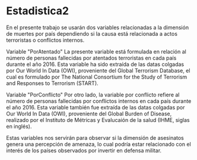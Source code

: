 # Estadistica2
En el presente trabajo se usarán dos variables relacionadas a la dimensión de muertes por país dependiendo si la causa está relacionada a actos terroristas o conflictos internos.

Variable "PorAtentado"
La presente variable está formulada en relación al número de personas fallecidas por atentados terroristas en cada país durante el año 2016. Esta variable ha sido extraída de las datas colgadas por Our World In Data (OWI), proveniente del Global Terrorism Database, el cual es formulado por The National Consortium for the Study of Terrorism and Responses to Terrorism (START).

Variable "PorConflicto"
Por otro lado, la variable por conflicto refiere al número de personas fallecidas por conflictos internos en cada país durante el año 2016. Esta variable también fue extraída de las datas colgadas por Our World In Data (OWI), proveniente del Global Burden of Disease, realizado por el Instituto de Métricas y Evalucaión de la salud (IHME, siglas en inglés).

Estas variables nos servirán para observar si la dimensión de asesinatos genera una percepción de amenaza, lo cual podría estar relacionado con el interés de los países observados por invertir en defensa militar.
